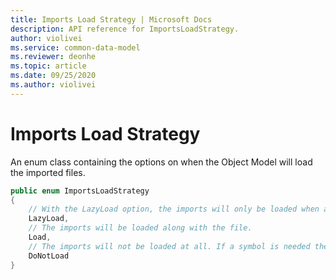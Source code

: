```yaml
---
title: Imports Load Strategy | Microsoft Docs
description: API reference for ImportsLoadStrategy.
author: violivei
ms.service: common-data-model
ms.reviewer: deonhe 
ms.topic: article
ms.date: 09/25/2020
ms.author: violivei
---
```


# Imports Load Strategy

An enum class containing the options on when the Object Model will load the imported files. 

```csharp
public enum ImportsLoadStrategy
{
    // With the LazyLoad option, the imports will only be loaded when a symbol from an external file is needed by the Object Model.
    LazyLoad,
    // The imports will be loaded along with the file.
    Load,
    // The imports will not be loaded at all. If a symbol is needed the Object Model will log an error.
    DoNotLoad
}
```
